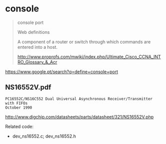 console
=======

> console port
>
> Web definitions
>
> A component of a router or switch through which commands are entered into a host.
>
> http://www.proprofs.com/mwiki/index.php/Ultimate_Cisco_CCNA_INTRO_Glossary_&_Acr

https://www.google.pt/search?q=define+console+port


NS16552V.pdf
------------

```
PC16552C/NS16C552 Dual Universal Asynchronous Receiver/Transmitter with FIFOs
October 1990
```

http://www.digchip.com/datasheets/parts/datasheet/321/NS16552V.php

Related code:
* dev_ns16552.c; dev_ns16552.h
